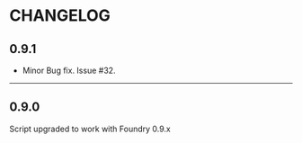 CHANGELOG
===================================

0.9.1
-----
- Minor Bug fix. Issue #32.
-----
0.9.0
----
Script upgraded to work with Foundry 0.9.x